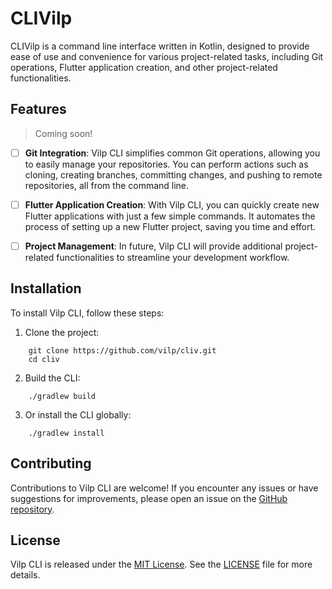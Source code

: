# CLIVilp

CLIVilp is a command line interface written in Kotlin, designed to provide ease of use and convenience for various project-related tasks, including Git operations, Flutter application creation, and other project-related functionalities.

## Features

> Coming soon!

- [ ] **Git Integration**: Vilp CLI simplifies common Git operations, allowing you to easily manage your repositories. You can perform actions such as cloning, creating branches, committing changes, and pushing to remote repositories, all from the command line.

- [ ] **Flutter Application Creation**: With Vilp CLI, you can quickly create new Flutter applications with just a few simple commands. It automates the process of setting up a new Flutter project, saving you time and effort.

- [ ] **Project Management**: In future, Vilp CLI will provide additional project-related functionalities to streamline your development workflow. 
<!-- You can generate project templates, manage dependencies, and perform other project-specific tasks, all from the command line. -->

## Installation

To install Vilp CLI, follow these steps:

1. Clone the project:
```shell
    git clone https://github.com/vilp/cliv.git
    cd cliv
```

2. Build the CLI:
```shell
    ./gradlew build
```

3. Or install the CLI globally:
```shell
    ./gradlew install
```

<!-- ## Usage

Once installed, you can use Vilp CLI by running the `vilp` command in your terminal. Here are some examples of how you can use it:

- Clone a Git repository:
```shell
    vilp git clone https://github.com/example/repo.git
```

- Create a new Flutter application:
```shell
    vilp flutter create myapp
```

- Generate a project template:
```shell
    vilp generate template mytemplate
```

For more information on available commands and their usage, refer to the [documentation](https://github.com/vilp/vilp-cli/wiki). -->

## Contributing

Contributions to Vilp CLI are welcome! If you encounter any issues or have suggestions for improvements, please open an issue on the [GitHub repository](https://github.com/vilp/vilp-cli).

## License

Vilp CLI is released under the [MIT License](https://opensource.org/licenses/MIT). See the [LICENSE](https://github.com/vilp/vilp-cli/blob/main/LICENSE) file for more details.
